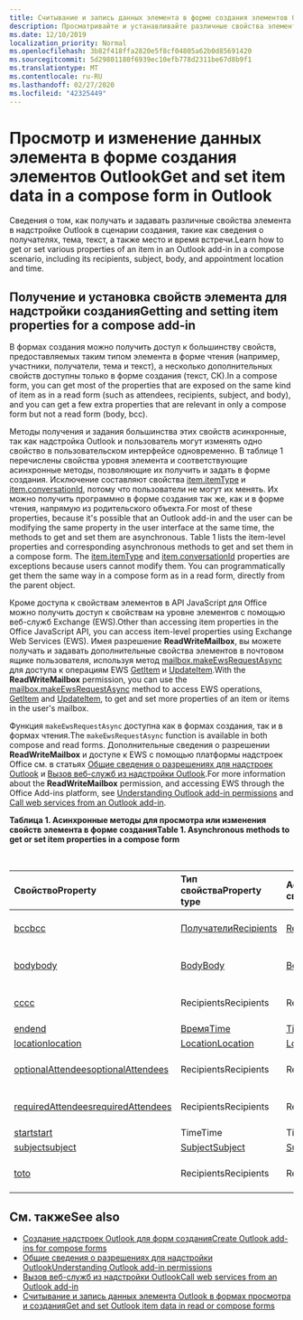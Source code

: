 ```yaml
---
title: Считывание и запись данных элемента в форме создания элементов Outlook
description: Просматривайте и устанавливайте различные свойства элемента в надстройке Outlook при сценарии создания, такие как сведения о получателях, тема, текст, а также место и время встречи.
ms.date: 12/10/2019
localization_priority: Normal
ms.openlocfilehash: 3b82f418ffa2820e5f8cf04805a62b0d85691420
ms.sourcegitcommit: 5d29801180f6939ec10efb778d2311be67d8b9f1
ms.translationtype: MT
ms.contentlocale: ru-RU
ms.lasthandoff: 02/27/2020
ms.locfileid: "42325449"
---
```

# <a name="get-and-set-item-data-in-a-compose-form-in-outlook"></a><span data-ttu-id="aa932-103">Просмотр и изменение данных элемента в форме создания элементов Outlook</span><span class="sxs-lookup"><span data-stu-id="aa932-103">Get and set item data in a compose form in Outlook</span></span>

<span data-ttu-id="aa932-104">Сведения о том, как получать и задавать различные свойства элемента в надстройке Outlook в сценарии создания, такие как сведения о получателях, тема, текст, а также место и время встречи.</span><span class="sxs-lookup"><span data-stu-id="aa932-104">Learn how to get or set various properties of an item in an Outlook add-in in a compose scenario, including its recipients, subject, body, and appointment location and time.</span></span>

## <a name="getting-and-setting-item-properties-for-a-compose-add-in"></a><span data-ttu-id="aa932-105">Получение и установка свойств элемента для надстройки создания</span><span class="sxs-lookup"><span data-stu-id="aa932-105">Getting and setting item properties for a compose add-in</span></span>

<span data-ttu-id="aa932-106">В формах создания можно получить доступ к большинству свойств, предоставляемых таким типом элемента в форме чтения (например, участники, получатели, тема и текст), а несколько дополнительных свойств доступны только в форме создания (текст, СК).</span><span class="sxs-lookup"><span data-stu-id="aa932-106">In a compose form, you can get most of the properties that are exposed on the same kind of item as in a read form (such as attendees, recipients, subject, and body), and you can get a few extra properties that are relevant in only a compose form but not a read form (body, bcc).</span></span>

<span data-ttu-id="aa932-p101">Методы получения и задания большинства этих свойств асинхронные, так как надстройка Outlook и пользователь могут изменять одно свойство в пользовательском интерфейсе одновременно. В таблице 1 перечислены свойства уровня элемента и соответствующие асинхронные методы, позволяющие их получить и задать в форме создания. Исключение составляют свойства [item.itemType](../reference/objectmodel/preview-requirement-set/office.context.mailbox.item.md#properties) и [item.conversationId](../reference/objectmodel/preview-requirement-set/office.context.mailbox.item.md#properties), потому что пользователи не могут их менять. Их можно получить программно в форме создания так же, как и в форме чтения, напрямую из родительского объекта.</span><span class="sxs-lookup"><span data-stu-id="aa932-p101">For most of these properties, because it's possible that an Outlook add-in and the user can be modifying the same property in the user interface at the same time, the methods to get and set them are asynchronous. Table 1 lists the item-level properties and corresponding asynchronous methods to get and set them in a compose form. The  [item.itemType](../reference/objectmodel/preview-requirement-set/office.context.mailbox.item.md#properties) and [item.conversationId](../reference/objectmodel/preview-requirement-set/office.context.mailbox.item.md#properties) properties are exceptions because users cannot modify them. You can programmatically get them the same way in a compose form as in a read form, directly from the parent object.</span></span>

<span data-ttu-id="aa932-111">Кроме доступа к свойствам элементов в API JavaScript для Office можно получить доступ к свойствам на уровне элементов с помощью веб-служб Exchange (EWS).</span><span class="sxs-lookup"><span data-stu-id="aa932-111">Other than accessing item properties in the Office JavaScript API, you can access item-level properties using Exchange Web Services (EWS).</span></span> <span data-ttu-id="aa932-112">Имея разрешение **ReadWriteMailbox**, вы можете получать и задавать дополнительные свойства элементов в почтовом ящике пользователя, используя метод [mailbox.makeEwsRequestAsync](../reference/objectmodel/preview-requirement-set/office.context.mailbox.md#methods) для доступа к операциям EWS [GetItem](/exchange/client-developer/web-service-reference/getitem-operation) и [UpdateItem](/exchange/client-developer/web-service-reference/updateitem-operation).</span><span class="sxs-lookup"><span data-stu-id="aa932-112">With the **ReadWriteMailbox** permission, you can use the [mailbox.makeEwsRequestAsync](../reference/objectmodel/preview-requirement-set/office.context.mailbox.md#methods) method to access EWS operations, [GetItem](/exchange/client-developer/web-service-reference/getitem-operation) and [UpdateItem](/exchange/client-developer/web-service-reference/updateitem-operation), to get and set more properties of an item or items in the user's mailbox.</span></span>

<span data-ttu-id="aa932-113">Функция `makeEwsRequestAsync` доступна как в формах создания, так и в формах чтения.</span><span class="sxs-lookup"><span data-stu-id="aa932-113">The `makeEwsRequestAsync` function is available in both compose and read forms.</span></span> <span data-ttu-id="aa932-114">Дополнительные сведения о разрешении **ReadWriteMailbox** и доступе к EWS с помощью платформы надстроек Office см. в статьях [Общие сведения о разрешениях для надстроек Outlook](understanding-outlook-add-in-permissions.md) и [Вызов веб-служб из надстройки Outlook](web-services.md).</span><span class="sxs-lookup"><span data-stu-id="aa932-114">For more information about the **ReadWriteMailbox** permission, and accessing EWS through the Office Add-ins platform, see [Understanding Outlook add-in permissions](understanding-outlook-add-in-permissions.md) and [Call web services from an Outlook add-in](web-services.md).</span></span>

<span data-ttu-id="aa932-115">**Таблица 1. Асинхронные методы для просмотра или изменения свойств элемента в форме создания**</span><span class="sxs-lookup"><span data-stu-id="aa932-115">**Table 1. Asynchronous methods to get or set item properties in a compose form**</span></span>

<br/>

| <span data-ttu-id="aa932-116">Свойство</span><span class="sxs-lookup"><span data-stu-id="aa932-116">Property</span></span> | <span data-ttu-id="aa932-117">Тип свойства</span><span class="sxs-lookup"><span data-stu-id="aa932-117">Property type</span></span> | <span data-ttu-id="aa932-118">Асинхронный метод для получения свойства</span><span class="sxs-lookup"><span data-stu-id="aa932-118">Asynchronous method to get</span></span> | <span data-ttu-id="aa932-119">Асинхронные методы для установки свойства</span><span class="sxs-lookup"><span data-stu-id="aa932-119">Asynchronous method(s) to set</span></span> |
|:-----|:-----|:-----|:-----|
|[<span data-ttu-id="aa932-120">bcc</span><span class="sxs-lookup"><span data-stu-id="aa932-120">bcc</span></span>](../reference/objectmodel/preview-requirement-set/office.context.mailbox.item.md#properties)|[<span data-ttu-id="aa932-121">Получатели</span><span class="sxs-lookup"><span data-stu-id="aa932-121">Recipients</span></span>](/javascript/api/outlook/office.Recipients)|[<span data-ttu-id="aa932-122">Recipients.getAsync</span><span class="sxs-lookup"><span data-stu-id="aa932-122">Recipients.getAsync</span></span>](/javascript/api/outlook/office.Recipients#getasync-options--callback-)|<span data-ttu-id="aa932-123">[Recipients.addAsync](/javascript/api/outlook/office.Recipients#addasync-recipients--options--callback-), [Recipients.setAsync](/javascript/api/outlook/office.Recipients#setasync-recipients--options--callback-)</span><span class="sxs-lookup"><span data-stu-id="aa932-123">[Recipients.addAsync](/javascript/api/outlook/office.Recipients#addasync-recipients--options--callback-), [Recipients.setAsync](/javascript/api/outlook/office.Recipients#setasync-recipients--options--callback-)</span></span>|
|[<span data-ttu-id="aa932-124">body</span><span class="sxs-lookup"><span data-stu-id="aa932-124">body</span></span>](../reference/objectmodel/preview-requirement-set/office.context.mailbox.item.md#properties)|[<span data-ttu-id="aa932-125">Body</span><span class="sxs-lookup"><span data-stu-id="aa932-125">Body</span></span>](/javascript/api/outlook/office.Body)|[<span data-ttu-id="aa932-126">Body.getAsync</span><span class="sxs-lookup"><span data-stu-id="aa932-126">Body.getAsync</span></span>](/javascript/api/outlook/office.Body#getasync-coerciontype--options--callback-)|<span data-ttu-id="aa932-127">[Body.prependAsync](/javascript/api/outlook/office.Body#prependasync-data--options--callback-), [Body.setAsync](/javascript/api/outlook/office.Body#setasync-data--options--callback-), [Body.setSelectedDataAsync](/javascript/api/outlook/office.Body#setselecteddataasync-data--options--callback-)</span><span class="sxs-lookup"><span data-stu-id="aa932-127">[Body.prependAsync](/javascript/api/outlook/office.Body#prependasync-data--options--callback-), [Body.setAsync](/javascript/api/outlook/office.Body#setasync-data--options--callback-), [Body.setSelectedDataAsync](/javascript/api/outlook/office.Body#setselecteddataasync-data--options--callback-)</span></span>|
|[<span data-ttu-id="aa932-128">cc</span><span class="sxs-lookup"><span data-stu-id="aa932-128">cc</span></span>](../reference/objectmodel/preview-requirement-set/office.context.mailbox.item.md#properties)|<span data-ttu-id="aa932-129">Recipients</span><span class="sxs-lookup"><span data-stu-id="aa932-129">Recipients</span></span>|<span data-ttu-id="aa932-130">Recipients.getAsync</span><span class="sxs-lookup"><span data-stu-id="aa932-130">Recipients.getAsync</span></span>|<span data-ttu-id="aa932-131">Recipients.addAsync Recipients.setAsync</span><span class="sxs-lookup"><span data-stu-id="aa932-131">Recipients.addAsync Recipients.setAsync</span></span>|
|[<span data-ttu-id="aa932-132">end</span><span class="sxs-lookup"><span data-stu-id="aa932-132">end</span></span>](../reference/objectmodel/preview-requirement-set/office.context.mailbox.item.md#properties)|[<span data-ttu-id="aa932-133">Время</span><span class="sxs-lookup"><span data-stu-id="aa932-133">Time</span></span>](/javascript/api/outlook/office.Time)|[<span data-ttu-id="aa932-134">Time.getAsync</span><span class="sxs-lookup"><span data-stu-id="aa932-134">Time.getAsync</span></span>](/javascript/api/outlook/office.Time#getasync-options--callback-)|[<span data-ttu-id="aa932-135">Time.setAsync</span><span class="sxs-lookup"><span data-stu-id="aa932-135">Time.setAsync</span></span>](/javascript/api/outlook/office.Time#setasync-datetime--options--callback-)|
|[<span data-ttu-id="aa932-136">location</span><span class="sxs-lookup"><span data-stu-id="aa932-136">location</span></span>](../reference/objectmodel/preview-requirement-set/office.context.mailbox.item.md#properties)|[<span data-ttu-id="aa932-137">Location</span><span class="sxs-lookup"><span data-stu-id="aa932-137">Location</span></span>](/javascript/api/outlook/office.Location)|[<span data-ttu-id="aa932-138">Location.getAsync</span><span class="sxs-lookup"><span data-stu-id="aa932-138">Location.getAsync</span></span>](/javascript/api/outlook/office.Location#getasync-options--callback-)|[<span data-ttu-id="aa932-139">Location.setAsync</span><span class="sxs-lookup"><span data-stu-id="aa932-139">Location.setAsync</span></span>](/javascript/api/outlook/office.Location#setasync-location--options--callback-)|
|[<span data-ttu-id="aa932-140">optionalAttendees</span><span class="sxs-lookup"><span data-stu-id="aa932-140">optionalAttendees</span></span>](../reference/objectmodel/preview-requirement-set/office.context.mailbox.item.md#properties)|<span data-ttu-id="aa932-141">Recipients</span><span class="sxs-lookup"><span data-stu-id="aa932-141">Recipients</span></span>|<span data-ttu-id="aa932-142">Recipients.getAsync</span><span class="sxs-lookup"><span data-stu-id="aa932-142">Recipients.getAsync</span></span>|<span data-ttu-id="aa932-143">Recipients.addAsync Recipients.setAsync</span><span class="sxs-lookup"><span data-stu-id="aa932-143">Recipients.addAsync Recipients.setAsync</span></span>|
|[<span data-ttu-id="aa932-144">requiredAttendees</span><span class="sxs-lookup"><span data-stu-id="aa932-144">requiredAttendees</span></span>](../reference/objectmodel/preview-requirement-set/office.context.mailbox.item.md#properties)|<span data-ttu-id="aa932-145">Recipients</span><span class="sxs-lookup"><span data-stu-id="aa932-145">Recipients</span></span>|<span data-ttu-id="aa932-146">Recipients.getAsync</span><span class="sxs-lookup"><span data-stu-id="aa932-146">Recipients.getAsync</span></span>|<span data-ttu-id="aa932-147">Recipients.addAsync Recipients.setAsync</span><span class="sxs-lookup"><span data-stu-id="aa932-147">Recipients.addAsync Recipients.setAsync</span></span>|
|[<span data-ttu-id="aa932-148">start</span><span class="sxs-lookup"><span data-stu-id="aa932-148">start</span></span>](../reference/objectmodel/preview-requirement-set/office.context.mailbox.item.md#properties)|<span data-ttu-id="aa932-149">Time</span><span class="sxs-lookup"><span data-stu-id="aa932-149">Time</span></span>|<span data-ttu-id="aa932-150">Time.getAsync</span><span class="sxs-lookup"><span data-stu-id="aa932-150">Time.getAsync</span></span>|<span data-ttu-id="aa932-151">Time.setAsync</span><span class="sxs-lookup"><span data-stu-id="aa932-151">Time.setAsync</span></span>|
|[<span data-ttu-id="aa932-152">subject</span><span class="sxs-lookup"><span data-stu-id="aa932-152">subject</span></span>](../reference/objectmodel/preview-requirement-set/office.context.mailbox.item.md#properties)|[<span data-ttu-id="aa932-153">Subject</span><span class="sxs-lookup"><span data-stu-id="aa932-153">Subject</span></span>](/javascript/api/outlook/office.Subject)|[<span data-ttu-id="aa932-154">Subject.getAsync</span><span class="sxs-lookup"><span data-stu-id="aa932-154">Subject.getAsync</span></span>](/javascript/api/outlook/office.Subject#getasync-options--callback-)|[<span data-ttu-id="aa932-155">Subject.setAsync</span><span class="sxs-lookup"><span data-stu-id="aa932-155">Subject.setAsync</span></span>](/javascript/api/outlook/office.Subject#setasync-subject--options--callback-)|
|[<span data-ttu-id="aa932-156">to</span><span class="sxs-lookup"><span data-stu-id="aa932-156">to</span></span>](../reference/objectmodel/preview-requirement-set/office.context.mailbox.item.md#properties)|<span data-ttu-id="aa932-157">Recipients</span><span class="sxs-lookup"><span data-stu-id="aa932-157">Recipients</span></span>|<span data-ttu-id="aa932-158">Recipients.getAsync</span><span class="sxs-lookup"><span data-stu-id="aa932-158">Recipients.getAsync</span></span>|<span data-ttu-id="aa932-159">Recipients.addAsync Recipients.setAsync</span><span class="sxs-lookup"><span data-stu-id="aa932-159">Recipients.addAsync Recipients.setAsync</span></span>|

## <a name="see-also"></a><span data-ttu-id="aa932-160">См. также</span><span class="sxs-lookup"><span data-stu-id="aa932-160">See also</span></span>

- [<span data-ttu-id="aa932-161">Создание надстроек Outlook для форм создания</span><span class="sxs-lookup"><span data-stu-id="aa932-161">Create Outlook add-ins for compose forms</span></span>](compose-scenario.md)
- [<span data-ttu-id="aa932-162">Общие сведения о разрешениях для надстройки Outlook</span><span class="sxs-lookup"><span data-stu-id="aa932-162">Understanding Outlook add-in permissions</span></span>](understanding-outlook-add-in-permissions.md)
- [<span data-ttu-id="aa932-163">Вызов веб-служб из надстройки Outlook</span><span class="sxs-lookup"><span data-stu-id="aa932-163">Call web services from an Outlook add-in</span></span>](web-services.md)
- [<span data-ttu-id="aa932-164">Считывание и запись данных элемента Outlook в формах просмотра и создания</span><span class="sxs-lookup"><span data-stu-id="aa932-164">Get and set Outlook item data in read or compose forms</span></span>](item-data.md)
